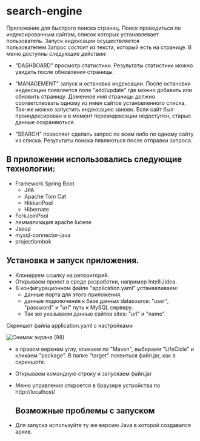 # search-engine

Приложение для быстрого поиска страниц.
Поиск проводиться по индексированным сайтам, список которых устанавлевает пользователь.
Запуск индексации осуществляется пользователем.Запрос состоит из текста, который есть на странице.
В меню доступны следующие действия:
  - "DASHBOARD" просмотр статистики. Результаты статистики можно увидеть после обновления страницы.  
  - "MANAGEMENT" запуск и остановка индексации. После остановки индексации появляется поле "add/update" где можно добавить или обновить страницу.
  Доменное имя страницы должно соответствовать одному из имен сайтов установленного списка. Так-же можно запустить индексацию заново. Если сайт был
  проиндексирован и в момент переиндексации недоступен, старые данные сохраняються.
   
  - "SEARCH" позволяет сделать запрос по всем либо по одному сайту из списка. Результаты поиска пявляються после отправки запроса.


## В приложении использовались следующие технологии:
  
- Framework Spring Boot
  - JPA
  - Apache Tom Cat
  - HikkariPool
  - Hibernate
- ForkJoinPool
- лемматизация apache lucene
- Jsoup
- mysql-connector-java
- projectlombok
 

## Установка и запуск приложения.
- Клонируем ссылку на репозиторий.
- Открываем проект в среде разработки, например IntelliJIdea.
- В конфигурационном файле "application.yaml" устанавливаем:
  - данные порта для этого приложения. 
  - данные подключения к базе данных  datasource: "user", "password" и "url" путь к MySQL серверу.
  - Так же указываем данные сайтов sites: "url" и "name".


Скриншот файла application.yaml с настройками
 
![Снимок экрана (98)](https://user-images.githubusercontent.com/95944672/235547450-df5efa68-2d39-496f-8325-56ae63ad1f44.png)

- в правом верхнем углу, кликаем по "Maven", выбираем "LifeCicle" 
    и кликаем
 "package". В папке "target" появиться файл.jar, как в скриншоте.

- Открываем командную строку и запускаем файл.jar
- Меню управления откроется в браузере устройства по http://localhost/
  
  ## Возможные проблемы с запуском
- Для запуска используйте ту же версию Java в которой создавался архив.
  
  
  
